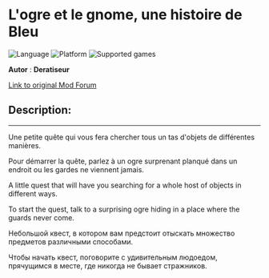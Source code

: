 # L'ogre et le gnome, une histoire de Bleu

![Language](https://img.shields.io/static/v1?label=language&message=english%20%7C%20french%20%7C%20Russian%20%7C%20&color=informational)
![Platform](https://img.shields.io/static/v1?label=platform&message=windows%20%7C%20macOS%20%7C%20&color=informational)
![Supported games](https://img.shields.io/static/v1?label=supported%20games&message=BG2%20%7C%20BGT%20%7C%20BG2EE%20%7C%20EET%20%7C%20&color=dodgerblue)

**Autor** : **Deratiseur**

[Link to original Mod Forum](https://www.baldursgateworld.fr/viewtopic.php?t=28812)


## Description:
-------------

Une petite quête qui vous fera chercher tous un tas d'objets de différentes manières.

Pour démarrer la quête, parlez à un ogre surprenant planqué dans un endroit ou les gardes ne viennent jamais.

A little quest that will have you searching for a whole host of objects in different ways.

To start the quest, talk to a surprising ogre hiding in a place where the guards never come.

Небольшой квест, в котором вам предстоит отыскать множество предметов различными способами.

Чтобы начать квест, поговорите с удивительным людоедом, прячущимся в месте, где никогда не бывает стражников.
